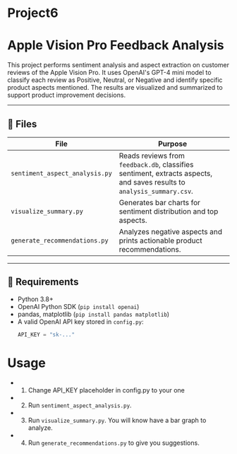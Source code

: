 # Project6

# Apple Vision Pro Feedback Analysis

This project performs sentiment analysis and aspect extraction on customer reviews of the Apple Vision Pro. It uses OpenAI's GPT-4 mini model to classify each review as Positive, Neutral, or Negative and identify specific product aspects mentioned. The results are visualized and summarized to support product improvement decisions.

---

## 📁 Files

| File                          | Purpose                                                                 |
|-------------------------------|-------------------------------------------------------------------------|
| `sentiment_aspect_analysis.py` | Reads reviews from `feedback.db`, classifies sentiment, extracts aspects, and saves results to `analysis_summary.csv`. |
| `visualize_summary.py`        | Generates bar charts for sentiment distribution and top aspects.       |
| `generate_recommendations.py` | Analyzes negative aspects and prints actionable product recommendations. |

---

## 🧪 Requirements

- Python 3.8+
- OpenAI Python SDK (`pip install openai`)
- pandas, matplotlib (`pip install pandas matplotlib`)
- A valid OpenAI API key stored in `config.py`:
  ```python
  API_KEY = "sk-..."

# Usage

- 1) Change API_KEY placeholder in config.py to your one
- 2) Run `sentiment_aspect_analysis.py`.
- 3) Run `visualize_summary.py`. You will know have a bar graph to analyze.
- 4) Run `generate_recommendations.py` to give you suggestions.